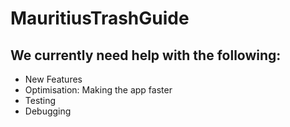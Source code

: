# MauritiusTrashGuide
## We currently need help with the following:				  
* New Features
* Optimisation: Making the app faster
* Testing
* Debugging
				  
